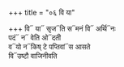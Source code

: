 +++
title = "०६ वि या"

+++
वि᳓ या᳓ सृज᳓ति स᳓मनं वि᳓ अर्थि᳓नः  
पदं᳓ न᳓ वेति ओ᳓दती  
व᳓यो न᳓किष् टे पप्तिवां᳓स आसते  
वि᳓उष्टौ वाजिनीवति